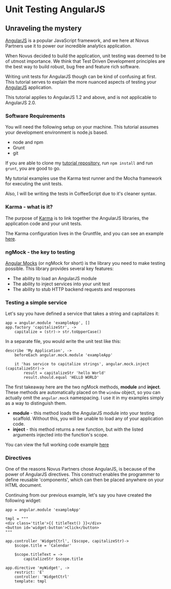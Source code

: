 # Unit Testing AngularJS
## Unraveling the mystery

[AngularJS](https://angularjs.org/) is a popular JavaScript framework, and we
here at Novus Partners use it to power our incredible analytics application.

When Novus decided to build the application, unit testing was deemed to be of
utmost importance. We think that Test Driven Development principles are the best
way to build robust, bug free and feature rich software.

Writing unit tests for AngularJS though can be kind of confusing at first.
This tutorial serves to explain the more nuanced aspects of testing your
[AngularJS](https://angularjs.org/) application.

This tutorial applies to AngularJS 1.2 and above, and is not applicable to AngularJS 2.0.

### Software Requirements
You will need the following setup on your machine. This tutorial assumes your
development environment is node.js based.

* node and npm
* Grunt
* git

If you are able to clone my [tutorial repository](https://github.com/robinfhu/angular-testing-tutorial),
run `npm install` and run `grunt`, you are good to go.

My tutorial examples use the Karma test runner and the Mocha framework for executing the unit tests.

Also, I will be writing the tests in CoffeeScript due to it's cleaner syntax.

### Karma - what is it?
The purpose of [Karma](https://karma-runner.github.io/0.13/index.html) is to link together
the AngularJS libraries, the application code and your unit tests.

The Karma configuration lives in the Gruntfile, and you can see an example [here](https://github.com/robinfhu/angular-testing-tutorial/blob/master/Gruntfile.coffee).

### ngMock - the key to testing

[Angular Mocks](https://docs.angularjs.org/api/ngMock) (or ngMock for short) is the
library you need to make testing possible.  This library provides several key features:

* The ability to load an AngularJS module
* The ability to inject services into your unit test
* The ability to stub HTTP backend requests and responses

### Testing a simple service

Let's say you have defined a service that takes a string and capitalizes it:

```
app = angular.module 'exampleApp', []
app.factory 'capitalizeStr', ->
    capitalize = (str)-> str.toUpperCase()
```

In a separate file, you would write the unit test like this:

```
describe 'My Application', ->
    beforeEach angular.mock.module 'exampleApp'

    it 'has service to capitalize strings', angular.mock.inject (capitalizeStr)->
        result = capitalizeStr 'hello World'
        result.should.equal 'HELLO WORLD'

```

The first takeaway here are the two ngMock methods, **module** and **inject**.
These methods are automatically placed on the `window` object, so you can actually
omit the `angular.mock` namespacing. I use it in my examples simply as a way to distinguish them.

* **module** - this method loads the AngularJS module into your testing scaffold. Without this, you will be unable to load any of your application code.
* **inject** - this method returns a new function, but with the listed arguments injected into the function's scope.

You can view the full working code example [here](https://github.com/robinfhu/angular-testing-tutorial/tree/master/example-01)

### Directives

One of the reasons Novus Partners chose AngularJS, is because of the power of
AngularJS directives.  This construct enables the programmer to define reusable 'components',
which can then be placed anywhere on your HTML document.

Continuing from our previous example, let's say you have created the following widget:

```
app = angular.module 'exampleApp'

tmpl = """
<div class='title'>{{ titleText() }}</div>
<button id='widget-button'>Click</button>
"""

app.controller 'WidgetCtrl', ($scope, capitalizeStr)->
    $scope.title = 'Calendar'

    $scope.titleText = ->
        capitalizeStr $scope.title

app.directive 'myWidget', ->
    restrict: 'E'
    controller: 'WidgetCtrl'
    template: tmpl
```